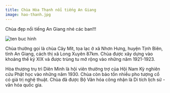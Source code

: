 ```yaml
---
title: Chùa Hòa Thạnh nổi tiếng An Giang
image: hao-thanh.jpg
---
```


Chùa đẹp nổi tiếng An Giang nhé các ban!!!

![ten buc hinh](https://mytourcdn.com/upload_images/Image/dunghuynh/ph%C3%BA%20qu%E1%BB%91c/426-Chua%20Hoa%20Thanh%202006.jpg "ten buc hinh")

Chùa thường gọi là chùa Cây Mít, tọa lạc ở xã Nhơn Hưng, huyện Tịnh Biên, tỉnh An Giang, cách thị xã Long Xuyên 87km. Chùa được xây dựng vào khoảng thế kỷ XIX và được trùng tu mở rộng vào những năm 1921-1923. 

Hòa thượng trụ trì Diên Minh là hội viên thường trợ của Hội Nam Kỳ nghiên cứu Phật học vào những năm 1930. Chùa còn bảo tồn nhiều pho tượng cổ có giá trị nghệ thuật. Chùa đã được Bộ Văn hóa công nhận là Di tích lịch sử - văn hóa quốc gia.